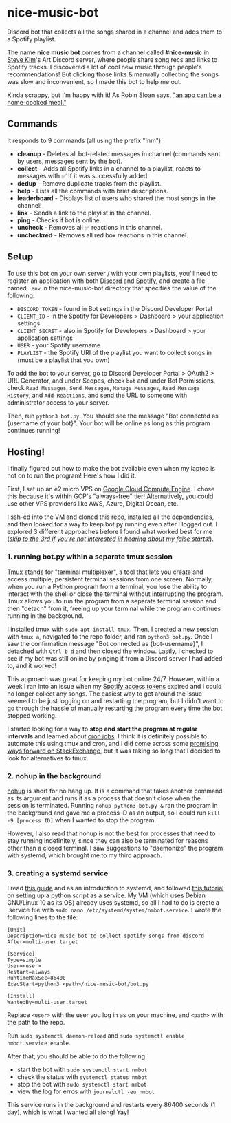 # nice-music-bot
Discord bot that collects all the songs shared in a channel and adds them to a Spotify playlist.

The name **nice music bot** comes from a channel called **#nice-music** in [Steve Kim](https://www.instagram.com/stvkmco/)'s Art Discord server, where people share song recs and links to Spotify tracks. I discovered a lot of cool new music through people's recommendations! But clicking those links & manually collecting the songs was slow and inconvenient, so I made this bot to help me out.

Kinda scrappy, but I'm happy with it! As Robin Sloan says, ["an app can be a home-cooked meal."](https://www.robinsloan.com/notes/home-cooked-app/)


## Commands
It responds to 9 commands (all using the prefix "!nm"):
- **cleanup**    - Deletes all bot-related messages in channel (commands sent by users, messages sent by the bot).
- **collect**    - Adds all Spotify links in a channel to a playlist, reacts to messages with ✅  if it was successfully added.
- **dedup**      - Remove duplicate tracks from the playlist.
- **help**       - Lists all the commands with brief descriptions.
- **leaderboard** - Displays list of users who shared the most songs in the channel!
- **link**       - Sends a link to the playlist in the channel.
- **ping**       - Checks if bot is online.
- **uncheck**    - Removes all ✅  reactions in this channel.
- **uncheckred** - Removes all red box reactions in this channel.

## Setup
To use this bot on your own server / with your own playlists, you'll need to register an application with both [Discord](https://discord.com/developers/) and [Spotify](https://developer.spotify.com/dashboard/), and create a file named `.env` in the nice-music-bot directory that specifies the value of the following: 
- `DISCORD_TOKEN` - found in Bot settings in the Discord Developer Portal
- `CLIENT_ID` - in the Spotify for Developers > Dashboard > your application settings
- `CLIENT_SECRET` - also in Spotify for Developers > Dashboard > your application settings
- `USER` - your Spotify username
- `PLAYLIST` - the Spotify URI of the playlist you want to collect songs in (must be a playlist that you own)

To add the bot to your server, go to Discord Developer Portal > OAuth2 > URL Generator, and under Scopes, check `bot` and under Bot Permissions, check `Read Messages`, `Send Messages`, `Manage Messages`, `Read Message History`, and `Add Reactions`, and send the URL to someone with administrator access to your server. 

Then, run `python3 bot.py`. You should see the message "Bot connected as {username of your bot}". Your bot will be online as long as this program continues running!

## Hosting! 
I finally figured out how to make the bot available even when my laptop is not on to run the program! Here's how I did it.

First, I set up an e2 micro VPS on [Google Cloud Compute Engine](https://cloud.google.com/compute). I chose this because it's within GCP's "always-free" tier! Alternatively, you could use other VPS providers like AWS, Azure, Digital Ocean,  etc. 

I ssh-ed into the VM and cloned this repo, installed all the dependencies, and then looked for a way to keep bot.py running even after I logged out. I explored 3 different approaches before I found what worked best for me ([_skip to the 3rd if you're not interested in hearing about my false starts!_](#3-creating-a-systemd-service)).

### **1. running bot.py within a separate tmux session**
[Tmux](https://linuxize.com/post/getting-started-with-tmux/) stands for "terminal multiplexer", a tool that lets you create and access multiple, persistent terminal sessions from one screen. Normally, when you run a Python program from a terminal, you lose the ability to interact with the shell or close the terminal without interrupting the program. Tmux allows you to run the program from a separate terminal session and then "detach" from it, freeing up your terminal while the program continues running in the background.

I installed tmux with `sudo apt install tmux`. Then, I created a new session with `tmux a`, navigated to the repo folder, and ran `python3 bot.py`. Once I saw the confirmation message "Bot connected as {bot-username}", I detached with `Ctrl-b d` and then closed the window. Lastly, I checked to see if my bot was still online by pinging it from a Discord server I had added to, and it worked! 

This approach was great for keeping my bot online 24/7. However, within a week I ran into an issue when my [Spotify access tokens](https://developer.spotify.com/documentation/general/guides/authorization/code-flow/) expired and I could no longer collect any songs. The easiest way to get around the issue seemed to be just logging on and restarting the program, but I didn't want to go through the hassle of manually restarting the program every time the bot stopped working. 

I started looking for a way to **stop and start the program at regular intervals** and learned about [cron jobs](https://www.hivelocity.net/kb/what-is-cron-job/). I think it is definitely possible to automate this using tmux and cron, and I did come across some [promising ways forward on StackExchange](https://superuser.com/questions/492266/run-or-send-a-command-to-a-tmux-pane-in-a-running-tmux-session), but it was taking so long that I decided to look for alternatives to tmux.

### **2. nohup in the background**
[nohup](https://linuxize.com/post/linux-nohup-command/#running-the-command-in-background) is short for no hang up. It is a command that takes another command as its argument and runs it as a process that doesn't close when the session is terminated. Running `nohup python3 bot.py &` ran the program in the background and gave me a process ID as an output, so I could run `kill -9 [process ID]` when I wanted to stop the program. 

However, I also read that nohup is not the best for processes that need to stay running indefinitely, since they can also be terminated for reasons other than a closed terminal. I saw suggestions to "daemonize" the program with systemd, which brought me to my third approach.

### **3. creating a systemd service**

I read [this guide](https://www.digitalocean.com/community/tutorials/how-to-use-systemctl-to-manage-systemd-services-and-units) and as an introduction to systemd, and followed [this tutorial](https://medium.com/codex/setup-a-python-script-as-a-service-through-systemctl-systemd-f0cc55a42267) on setting up a python script as a service. My VM (which uses Debian GNU/Linux 10 as its OS) already uses systemd, so all I had to do is create a .service file with `sudo nano /etc/systemd/system/nmbot.service`. I wrote the following lines to the file:

```                             
[Unit]
Description=nice music bot to collect spotify songs from discord
After=multi-user.target

[Service]
Type=simple
User=<user>
Restart=always
RuntimeMaxSec=86400
ExecStart=python3 <path>/nice-music-bot/bot.py

[Install]
WantedBy=multi-user.target

```
Replace `<user>` with the user you log in as on your machine, and `<path>` with the path to the repo.
  
Run `sudo systemctl daemon-reload` and `sudo systemctl enable nmbot.service enable`.

After that, you should be able to do the following:
  - start the bot with `sudo systemctl start nmbot`
  - check the status with `systemctl status nmbot`
  - stop the bot with `sudo systemctl start nmbot`
  - view the log for erros with `journalctl -eu nmbot`

This service runs in the background and restarts every 86400 seconds (1 day), which is what I wanted all along! Yay! 
